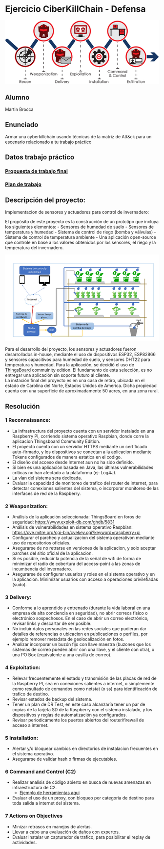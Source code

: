 # Ejercicio CiberKillChain - **Defensa**

![Ciberkill](../img/../../img/ciberkill.png)

## Alumno

Martin Brocca

## Enunciado

Armar una cyberkillchain usando técnicas de la matriz de Att&ck para un escenario relacionado a tu trabajo práctico


## Datos trabajo práctico

### [Propuesta de trabajo final](https://docs.google.com/document/d/1sbXMk3ynrQVnPDheI14GM2cibfvLnz5RpoOarvGw55Y/edit?usp=share_link) <br>
### [Plan de trabajo](https://drive.google.com/file/d/19m_MMk9k9c2oOyLUuq17myVeACkiVvn_/view?usp=share_link) <br>

## Descripción del proyecto:

Implementacion de sensores y actuadores para control de invernadero:

El propósito de este proyecto es la construcción de un prototipo que incluya los siguientes elementos:
    - Sensores de humedad de suelo
    - Sensores de temperatura y humedad
    - Sistema de control de riego (bomba y válvulas)
    - Sistema de control de temperatura ambiente
    - Una aplicación open-source que controle en base a los valores obtenidos por los sensores, el riego y la temperatura del invernadero.  <br>
  
![DiagramaDeBloques](../img/../../img/Fig2.png) <br>

Para el desarrollo del proyecto, los sensores y actuadores fueron desarrollados in-house, mediante el uso de dispositivos ESP32, ESP82866 y sensores capacitivos para humedad de suelo, y sensores DHT22 para temperatura y humedad.
Para la aplicación, se decidió el uso de [ThingsBoard](https://thingsboard.io/) commuinity edition. 
El fundamento de esta selección, es no entregar una aplicación sin soporte futuro al cliente. <br>
La instación final del proyecto es en una casa de retiro, ubicada en el estado de Carolina del Norte, Estados Unidos de America. Dicha propiedad cuenta con una superficie de aproximadamente 50 acres, en una zona rural. 
## Resolución

### 1 Reconnaissance:
- La infrastructura del proyecto cuenta con un servidor instalado en una Raspberry PI, corriendo sistema operativo Raspbian, donde corre la aplicacion Thingsboard Community Edition. 
- El proyecto cuenta con un servidor HTTPS mediante un certificado auto-firmado, y los dispositivos se conectan a la aplicacion mediante Tokens configurados de manera estatica en el codigo.
- El diseño del acceso desde Internet aun no ha sido definido.
- Si bien es una aplicación basada en Java, las últimas vulnerabilidades críticas no han afectado a la plataforma (ej: Log4J).
- La vlan del sistema sera dedicada.
- Evaluar la capacidad de monitoreo de trafico del router de internet, para detectar conexiones salientes del sistema, o incorporar monitoreo de las interfaces de red de la Raspberry.
 



### 2 Weaponization:
- Análisis de la aplicación seleccionada: ThingsBoard en foros de seguridad: https://www.exploit-db.com/ghdb/5831
- Análisis de vulnerabilidades en sistema operativo Raspbian: https://cve.mitre.org/cgi-bin/cvekey.cgi?keyword=raspberry+pi
- Configurar el parcheo y actualizacion del sistema operativon mediante uso de repositorios oficiales.
- Asegurarse de no retrarse en versiones de la aplicacion, y solo aceptar parches del sitio oficial de la aplicacion.
- Si es posible, reducir la potencia de la señal de wifi de forma de minimizar el radio de cobertura del access-point a las zonas de incumbencia del invernadero.
- Asegurarse de configurar usuarios y roles en el sistema operativo y en la aplicacion. Minimizar usuarios con acceso a operaciones privilefiadas (sudo).



### 3 Delivery:
- Conforme a lo aprendido y entrenado (durante la vida laboral en una empresa de alta conciencia en seguridad), no abrir correos fisico o electrónico sospechosos. En el caso de abrir un correo electrónico, revisar links y descartar de ser posible.
- No incluir datos personales en las redes sociales que pudieran dar detalles de referencias o ubicacion en publicaciones o perfiles, por ejemplo remover metadata de geolocalización en fotos.
- Analizar incorporar un buzón fijo con llave maestra (buzones que los sistemas de correo pueden abrir con una llave, y el cliente con otra), o una PO Box (equivalente a una casilla de correo).


### 4 Exploitation:
- Relevar frecuentemente el estado y transmisión de las placas de red de la Raspberry PI, sea en conexiones salientes a internet, o simplemente como resultado de comandos como netstat (o ss) para identificación de trafico de destino.
- Revisar estados de backup del sistema.
- Tener un plan de DR Test, en este caso alcanzaría tener un par de copias de la tarjeta SD de la Raspberry con el sistema instalado, y los dispositivos y reglas de automatización ya configurados.
- Revisar periodicamente los puertos abiertos del router/firewall de acceso a internet.



### 5 Installation:
- Alertar y/o bloquear cambios en directorios de instalacion frecuentes en el sistema operativo.
- Asegurarse de validar hash o firmas de ejecutables.

    

### 6 Command and Control (C2)
- Realizar analisis de código abierto en busca de nuevas amenazas en infraestructura de C2.
   - [Ejemplo de herramientas aqui](https://github.com/tcostam/awesome-command-control) 
- Evaluar el uso de un proxy, con bloqueo por categoria de destino para toda salida a internet del sistema.

    


### 7 Actions on Objectives
- Minizar retrasos en manejos de alertas.
- Llevar a cabo una evaluación de daños con expertos. 
- Evaluar instalar un capturador de trafico, para posibilitar el replay de actividades.



